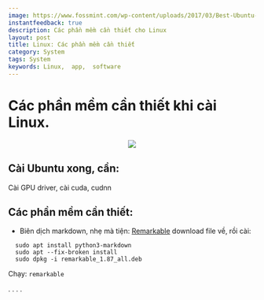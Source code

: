 ```yaml
---
image: https://www.fossmint.com/wp-content/uploads/2017/03/Best-Ubuntu-Desktop-Apps.png
instantfeedback: true
description: Các phần mềm cần thiết cho Linux 
layout: post
title: Linux: Các phần mềm cần thiết
category: System 
tags: System 
keywords: Linux,  app,  software  
---
```


# Các phần mềm cần thiết khi cài Linux.

<div style="text-align:center"><img src ="https://www.fossmint.com/wp-content/uploads/2017/03/Best-Ubuntu-Desktop-Apps.png" /></div>


## Cài Ubuntu xong, cần: 
Cài GPU driver, cài cuda, cudnn


## Các phần mềm cần thiết:

- Biên dịch markdown, nhẹ mà tiện: [Remarkable](remarkableapp.github.io)
download file về, rồi cài: 
```
  sudo apt install python3-markdown
  sudo apt --fix-broken install
  sudo dpkg -i remarkable_1.87_all.deb
```
Chạy: ``remarkable``













.
.
.
.
